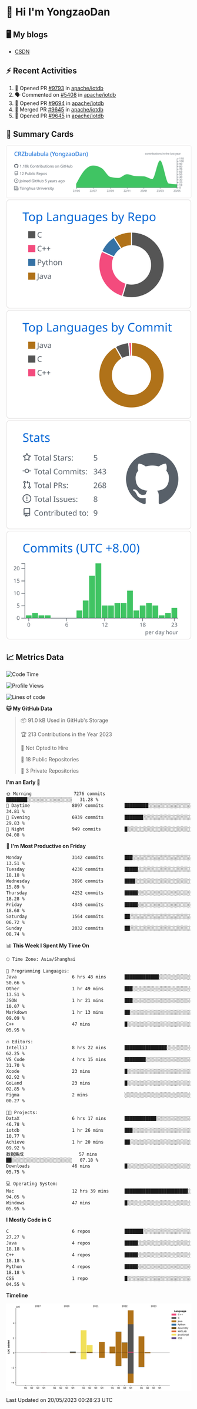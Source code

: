 # 👋 Hi I'm YongzaoDan

## 🖥 My blogs
  + [CSDN](https://blog.csdn.net/CRZbulabula?type=blog)

## ⚡ Recent Activities
<!--START_SECTION:activity-->
1. 💪 Opened PR [#9793](https://github.com/apache/iotdb/pull/9793) in [apache/iotdb](https://github.com/apache/iotdb)
2. 🗣 Commented on [#5408](https://github.com/apache/iotdb/issues/5408) in [apache/iotdb](https://github.com/apache/iotdb)
3. 💪 Opened PR [#9694](https://github.com/apache/iotdb/pull/9694) in [apache/iotdb](https://github.com/apache/iotdb)
4. 🎉 Merged PR [#9645](https://github.com/apache/iotdb/pull/9645) in [apache/iotdb](https://github.com/apache/iotdb)
5. 💪 Opened PR [#9645](https://github.com/apache/iotdb/pull/9645) in [apache/iotdb](https://github.com/apache/iotdb)
<!--END_SECTION:activity-->

## 🎑 Summary Cards

[![](https://raw.githubusercontent.com/CRZbulabula/CRZbulabula/main/profile-summary-card-output/github/0-profile-details.svg)](https://github.com/vn7n24fzkq/github-profile-summary-cards)
[![](https://raw.githubusercontent.com/CRZbulabula/CRZbulabula/main/profile-summary-card-output/github/1-repos-per-language.svg)](https://github.com/vn7n24fzkq/github-profile-summary-cards) [![](https://raw.githubusercontent.com/CRZbulabula/CRZbulabula/main/profile-summary-card-output/github/2-most-commit-language.svg)](https://github.com/vn7n24fzkq/github-profile-summary-cards)
[![](https://raw.githubusercontent.com/CRZbulabula/CRZbulabula/main/profile-summary-card-output/github/3-stats.svg)](https://github.com/vn7n24fzkq/github-profile-summary-cards) [![](https://raw.githubusercontent.com/CRZbulabula/CRZbulabula/main/profile-summary-card-output/github/4-productive-time.svg)](https://github.com/vn7n24fzkq/github-profile-summary-cards)

## 📈 Metrics Data

<!--START_SECTION:waka-->
![Code Time](http://img.shields.io/badge/Code%20Time-128%20hrs%2055%20mins-blue)

![Profile Views](http://img.shields.io/badge/Profile%20Views-8-blue)

![Lines of code](https://img.shields.io/badge/From%20Hello%20World%20I%27ve%20Written-18.7%20million%20lines%20of%20code-blue)

**🐱 My GitHub Data** 

> 📦 91.0 kB Used in GitHub's Storage 
 > 
> 🏆 213 Contributions in the Year 2023
 > 
> 🚫 Not Opted to Hire
 > 
> 📜 18 Public Repositories 
 > 
> 🔑 3 Private Repositories 
 > 
**I'm an Early 🐤** 

```text
🌞 Morning                7276 commits        ████████░░░░░░░░░░░░░░░░░   31.28 % 
🌆 Daytime                8097 commits        █████████░░░░░░░░░░░░░░░░   34.81 % 
🌃 Evening                6939 commits        ███████░░░░░░░░░░░░░░░░░░   29.83 % 
🌙 Night                  949 commits         █░░░░░░░░░░░░░░░░░░░░░░░░   04.08 % 
```
📅 **I'm Most Productive on Friday** 

```text
Monday                   3142 commits        ███░░░░░░░░░░░░░░░░░░░░░░   13.51 % 
Tuesday                  4230 commits        █████░░░░░░░░░░░░░░░░░░░░   18.18 % 
Wednesday                3696 commits        ████░░░░░░░░░░░░░░░░░░░░░   15.89 % 
Thursday                 4252 commits        █████░░░░░░░░░░░░░░░░░░░░   18.28 % 
Friday                   4345 commits        █████░░░░░░░░░░░░░░░░░░░░   18.68 % 
Saturday                 1564 commits        ██░░░░░░░░░░░░░░░░░░░░░░░   06.72 % 
Sunday                   2032 commits        ██░░░░░░░░░░░░░░░░░░░░░░░   08.74 % 
```


📊 **This Week I Spent My Time On** 

```text
🕑︎ Time Zone: Asia/Shanghai

💬 Programming Languages: 
Java                     6 hrs 48 mins       █████████████░░░░░░░░░░░░   50.66 % 
Other                    1 hr 49 mins        ███░░░░░░░░░░░░░░░░░░░░░░   13.51 % 
JSON                     1 hr 21 mins        ███░░░░░░░░░░░░░░░░░░░░░░   10.07 % 
Markdown                 1 hr 13 mins        ██░░░░░░░░░░░░░░░░░░░░░░░   09.09 % 
C++                      47 mins             █░░░░░░░░░░░░░░░░░░░░░░░░   05.95 % 

🔥 Editors: 
IntelliJ                 8 hrs 22 mins       ████████████████░░░░░░░░░   62.25 % 
VS Code                  4 hrs 15 mins       ████████░░░░░░░░░░░░░░░░░   31.70 % 
Xcode                    23 mins             █░░░░░░░░░░░░░░░░░░░░░░░░   02.92 % 
GoLand                   23 mins             █░░░░░░░░░░░░░░░░░░░░░░░░   02.85 % 
Figma                    2 mins              ░░░░░░░░░░░░░░░░░░░░░░░░░   00.27 % 

🐱‍💻 Projects: 
DataX                    6 hrs 17 mins       ████████████░░░░░░░░░░░░░   46.78 % 
iotdb                    1 hr 26 mins        ███░░░░░░░░░░░░░░░░░░░░░░   10.77 % 
Achieve                  1 hr 20 mins        ██░░░░░░░░░░░░░░░░░░░░░░░   09.92 % 
数据集成                     57 mins             ██░░░░░░░░░░░░░░░░░░░░░░░   07.18 % 
Downloads                46 mins             █░░░░░░░░░░░░░░░░░░░░░░░░   05.75 % 

💻 Operating System: 
Mac                      12 hrs 39 mins      ████████████████████████░   94.05 % 
Windows                  47 mins             █░░░░░░░░░░░░░░░░░░░░░░░░   05.95 % 
```

**I Mostly Code in C** 

```text
C                        6 repos             ███████░░░░░░░░░░░░░░░░░░   27.27 % 
Java                     4 repos             █████░░░░░░░░░░░░░░░░░░░░   18.18 % 
C++                      4 repos             █████░░░░░░░░░░░░░░░░░░░░   18.18 % 
Python                   4 repos             █████░░░░░░░░░░░░░░░░░░░░   18.18 % 
CSS                      1 repo              █░░░░░░░░░░░░░░░░░░░░░░░░   04.55 % 
```



**Timeline**

![Lines of Code chart](https://raw.githubusercontent.com/CRZbulabula/CRZbulabula/main/assets/bar_graph.png)


 Last Updated on 20/05/2023 00:28:23 UTC
<!--END_SECTION:waka-->

